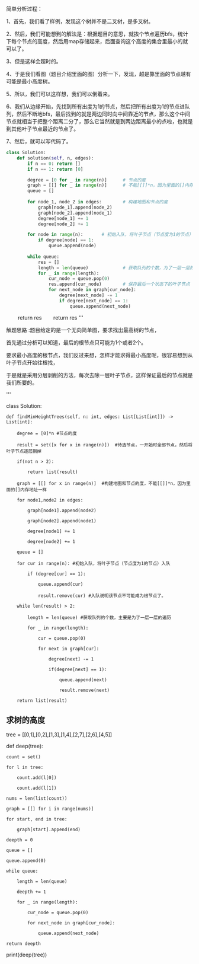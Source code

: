 简单分析过程：

1、首先，我们看了样例，发现这个树并不是二叉树，是多叉树。

2、然后，我们可能想到的解法是：根据题目的意思，就挨个节点遍历bfs，统计下每个节点的高度，然后用map存储起来，后面查询这个高度的集合里最小的就可以了。

3、但是这样会超时的。

4、于是我们看图（题目介绍里面的图）分析一下，发现，越是靠里面的节点越有可能是最小高度树。

5、所以，我们可以这样想，我们可以倒着来。

6、我们从边缘开始，先找到所有出度为1的节点，然后把所有出度为1的节点进队列，然后不断地bfs，最后找到的就是两边同时向中间靠近的节点，那么这个中间节点就相当于把整个距离二分了，那么它当然就是到两边距离最小的点啦，也就是到其他叶子节点最近的节点了。

7、然后，就可以写代码了。

```python
class Solution:
    def solution(self, n, edges):
        if n == 0: return []
        if n == 1: return [0]

        degree = [0 for _ in range(n)]      # 节点的度
        graph = [[] for _ in range(n)]      # 不能[[]]*n，因为里面的[]内存地址一样
        queue = []
        
        for node_1, node_2 in edges:        # 构建地图和节点的度
            graph[node_1].append(node_2)
            graph[node_2].append(node_1)
            degree[node_1] += 1
            degree[node_2] += 1

        for node in range(n):       # 初始入队，将叶子节点（节点度为1的节点）入队
            if degree[node] == 1:
                queue.append(node)
                
        while queue:
            res = []
            length = len(queue)             # 获取队列的个数，为了一层一层的遍历，比用next_queue省内存
            for _ in range(length):
                cur_node = queue.pop(0)
                res.append(cur_node)        # 保存最后一个状态下的叶子节点
                for next_node in graph[cur_node]:
                    degree[next_node] -= 1
                    if degree[next_node] == 1:
                        queue.append(next_node)
```
        return res        return res
'''

解题思路 :题目给定的是一个无向简单图，要求找出最高树的节点，

首先通过分析可以知道，最后的根节点只可能为1个或者2个。

要求最小高度的根节点，我们反过来想，怎样才能求得最小高度呢，很容易想到从叶子节点开始往根找，

于是就是采用分层剥削的方法，每次去除一层叶子节点，这样保证最后的节点就是我们所要的。

'''

class Solution:

    def findMinHeightTrees(self, n: int, edges: List[List[int]]) -> List[int]:

        degree = [0]*n #节点的度

        result = set([x for x in range(n)])  #待选节点，一开始时全部节点，然后将叶子节点逐层删掉

        if(not n > 2):

            return list(result)

        graph = [[] for x in range(n)]  #构建地图和节点的度，不能[[]]*n，因为里面的[]内存地址一样

        for node1,node2 in edges:

            graph[node1].append(node2)

            graph[node2].append(node1)

            degree[node1] += 1

            degree[node2] += 1

        queue = []

        for cur in range(n): #初始入队，将叶子节点（节点度为1的节点）入队

            if (degree[cur] == 1):

                queue.append(cur)

                result.remove(cur) #入队说明该节点不可能成为根节点了。

        while len(result) > 2:

            length = len(queue) #获取队列的个数，主要是为了一层一层的遍历

            for _ in range(length):

                cur = queue.pop(0)

                for next in graph[cur]:

                    degree[next] -= 1

                    if(degree[next] == 1):

                        queue.append(next)

                        result.remove(next)

        return list(result)


## 求树的高度

tree = [[0,1],[0,2],[1,3],[1,4],[2,7],[2,6],[4,5]]

def deep(tree):

    count = set()

    for l in tree:

        count.add(l[0])

        count.add(l[1])

    nums = len(list(count))

    graph = [[] for i in range(nums)]

    for start, end in tree:

        graph[start].append(end)

    deepth = 0

    queue = []

    queue.append(0)

    while queue:

        length = len(queue)

        deepth += 1

        for _ in range(length):

            cur_node = queue.pop(0)

            for next_node in graph[cur_node]:

                queue.append(next_node)

    return deepth

print(deep(tree))




